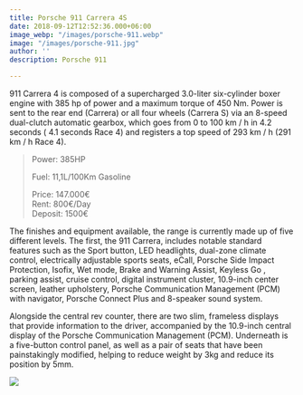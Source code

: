 ```yaml
---
title: Porsche 911 Carrera 4S
date: 2018-09-12T12:52:36.000+06:00
image_webp: "/images/porsche-911.webp"
image: "/images/porsche-911.jpg"
author: ''
description: Porsche 911

---
```

911 Carrera 4 is composed of a supercharged 3.0-liter six-cylinder boxer engine with 385 hp of power and a maximum torque of 450 Nm. Power is sent to the rear end (Carrera) or all four wheels (Carrera S) via an 8-speed dual-clutch automatic gearbox, which goes from 0 to 100 km / h in 4.2 seconds ( 4.1 seconds Race 4) and registers a top speed of 293 km / h (291 km / h Race 4).

> Power: 385HP
>
> Fuel: 11,1L/100Km Gasoline
>
> Price: 147.000€  
> Rent: 800€/Day  
> Deposit: 1500€

The finishes and equipment available, the range is currently made up of five different levels. The first, the 911 Carrera, includes notable standard features such as the Sport button, LED headlights, dual-zone climate control, electrically adjustable sports seats, eCall, Porsche Side Impact Protection, Isofix, Wet mode, Brake and Warning Assist, Keyless Go , parking assist, cruise control, digital instrument cluster, 10.9-inch center screen, leather upholstery, Porsche Communication Management (PCM) with navigator, Porsche Connect Plus and 8-speaker sound system.

Alongside the central rev counter, there are two slim, frameless displays that provide information to the driver, accompanied by the 10.9-inch central display of the Porsche Communication Management (PCM). Underneath is a five-button control panel, as well as a pair of seats that have been painstakingly modified, helping to reduce weight by 3kg and reduce its position by 5mm.

[![](/images/boton.png)](https://www.supercarmarbella.com/author/contact/ "Contact")